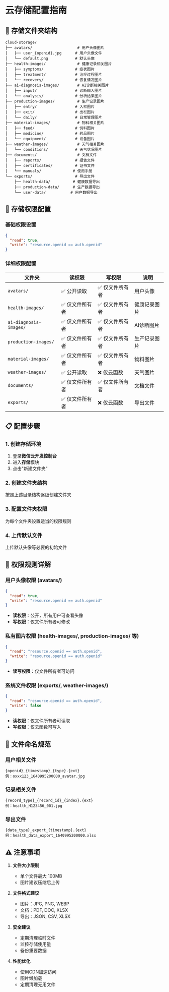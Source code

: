 # 云存储配置指南

## 📁 存储文件夹结构

```
cloud-storage/
├── avatars/                    # 用户头像图片
│   ├── user_{openid}.jpg      # 用户头像文件
│   └── default.png            # 默认头像
├── health-images/              # 健康记录相关图片
│   ├── symptoms/              # 症状图片
│   ├── treatment/             # 治疗过程图片
│   └── recovery/              # 恢复情况图片
├── ai-diagnosis-images/        # AI诊断相关图片
│   ├── input/                 # 诊断输入图片
│   └── analysis/              # 分析结果图片
├── production-images/          # 生产记录图片
│   ├── entry/                 # 入栏图片
│   ├── exit/                  # 出栏图片
│   └── daily/                 # 日常管理图片
├── material-images/            # 物料相关图片
│   ├── feed/                  # 饲料图片
│   ├── medicine/              # 药品图片
│   └── equipment/             # 设备图片
├── weather-images/             # 天气相关图片
│   └── conditions/            # 天气状况图片
├── documents/                  # 文档文件
│   ├── reports/               # 报告文件
│   ├── certificates/          # 证书文件
│   └── manuals/              # 使用手册
└── exports/                   # 导出文件
    ├── health-data/          # 健康数据导出
    ├── production-data/      # 生产数据导出
    └── user-data/           # 用户数据导出
```

## 🔐 存储权限配置

### 基础权限设置
```json
{
  "read": true,
  "write": "resource.openid == auth.openid"
}
```

### 详细权限配置

| 文件夹 | 读权限 | 写权限 | 说明 |
|--------|--------|--------|------|
| `avatars/` | ✅ 公开读取 | ✅ 仅文件所有者 | 用户头像 |
| `health-images/` | ✅ 仅文件所有者 | ✅ 仅文件所有者 | 健康记录图片 |
| `ai-diagnosis-images/` | ✅ 仅文件所有者 | ✅ 仅文件所有者 | AI诊断图片 |
| `production-images/` | ✅ 仅文件所有者 | ✅ 仅文件所有者 | 生产记录图片 |
| `material-images/` | ✅ 仅文件所有者 | ✅ 仅文件所有者 | 物料图片 |
| `weather-images/` | ✅ 公开读取 | ❌ 仅云函数 | 天气图片 |
| `documents/` | ✅ 仅文件所有者 | ✅ 仅文件所有者 | 文档文件 |
| `exports/` | ✅ 仅文件所有者 | ❌ 仅云函数 | 导出文件 |

## 📋 配置步骤

### 1. 创建存储环境
1. 登录**微信云开发控制台**
2. 进入**存储**模块
3. 点击"新建文件夹"

### 2. 创建文件夹结构
按照上述目录结构逐级创建文件夹

### 3. 配置文件夹权限
为每个文件夹设置适当的权限规则

### 4. 上传默认文件
上传默认头像等必要的初始文件

## 🔧 权限规则详解

### 用户头像权限 (avatars/)
```json
{
  "read": true,
  "write": "resource.openid == auth.openid"
}
```
- **读权限**：公开，所有用户可查看头像
- **写权限**：仅文件所有者可修改

### 私有图片权限 (health-images/, production-images/ 等)
```json
{
  "read": "resource.openid == auth.openid",
  "write": "resource.openid == auth.openid"
}
```
- **读写权限**：仅文件所有者可访问

### 系统文件权限 (exports/, weather-images/)
```json
{
  "read": "resource.openid == auth.openid",
  "write": false
}
```
- **读权限**：仅文件所有者可读取
- **写权限**：仅云函数可写入

## 📝 文件命名规范

### 用户相关文件
```
{openid}_{timestamp}_{type}.{ext}
例：oxxx123_1640995200000_avatar.jpg
```

### 记录相关文件
```
{record_type}_{record_id}_{index}.{ext}
例：health_H123456_001.jpg
```

### 导出文件
```
{data_type}_export_{timestamp}.{ext}
例：health_data_export_1640995200000.xlsx
```

## ⚠️ 注意事项

1. **文件大小限制**
   - 单个文件最大 100MB
   - 图片建议压缩后上传

2. **文件格式建议**
   - 图片：JPG, PNG, WEBP
   - 文档：PDF, DOC, XLSX
   - 导出：JSON, CSV, XLSX

3. **安全建议**
   - 定期清理临时文件
   - 监控存储使用量
   - 备份重要数据

4. **性能优化**
   - 使用CDN加速访问
   - 图片懒加载
   - 定期清理无用文件
